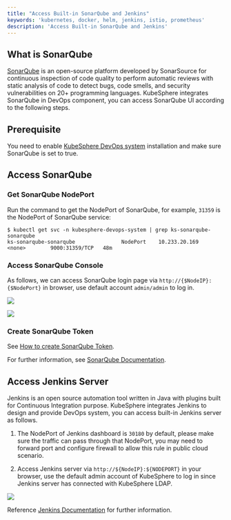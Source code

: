 ```yaml
---
title: "Access Built-in SonarQube and Jenkins"
keywords: 'kubernetes, docker, helm, jenkins, istio, prometheus'
description: 'Access Built-in SonarQube and Jenkins'
---
```


## What is SonarQube

[SonarQube](https://www.sonarqube.org/) is an open-source platform developed by SonarSource for continuous inspection of code quality to perform automatic reviews with static analysis of code to detect bugs, code smells, and security vulnerabilities on 20+ programming languages. KubeSphere integrates SonarQube in DevOps component, you can access SonarQube UI according to the following steps.

## Prerequisite

You need to enable [KubeSphere DevOps system](../install-devops) installation and make sure SonarQube is set to true.

## Access SonarQube

### Get SonarQube NodePort

Run the command to get the NodePort of SonarQube, for example, `31359` is the NodePort of SonarQube service:

```
$ kubectl get svc -n kubesphere-devops-system | grep ks-sonarqube-sonarqube
ks-sonarqube-sonarqube               NodePort    10.233.20.169   <none>        9000:31359/TCP   48m
```

### Access SonarQube Console

As follows, we can access SonarQube login page via `http://{$NodeIP}:{$NodePort}` in browser, use default account `admin/admin` to log in.

![](https://pek3b.qingstor.com/kubesphere-docs/png/20200213224148.png)

![](https://pek3b.qingstor.com/kubesphere-docs/png/20200213224500.png)

### Create SonarQube Token

See [How to create SonarQube Token](../../devops/sonarqube).

For further information, see [SonarQube Documentation](https://docs.sonarqube.org/latest/).

## Access Jenkins Server

Jenkins is an open source automation tool written in Java with plugins built for Continuous Integration purpose. KubeSphere integrates Jenkins to design and provide DevOps system, you can access built-in Jenkins server as follows.

1. The NodePort of Jenkins dashboard is `30180` by default, please make sure the traffic can pass through that NodePort, you may need to forward port and configure firewall to allow this rule in public cloud scenario.

2. Access Jenkins server via `http://${NodeIP}:${NODEPORT}` in your browser, use the default admin account of KubeSphere to log in since Jenkins server has connected with KubeSphere LDAP.

![](https://pek3b.qingstor.com/kubesphere-docs/png/20190427235503.png)

Reference [Jenkins Documentation](https://jenkins.io/doc/) for further information.
